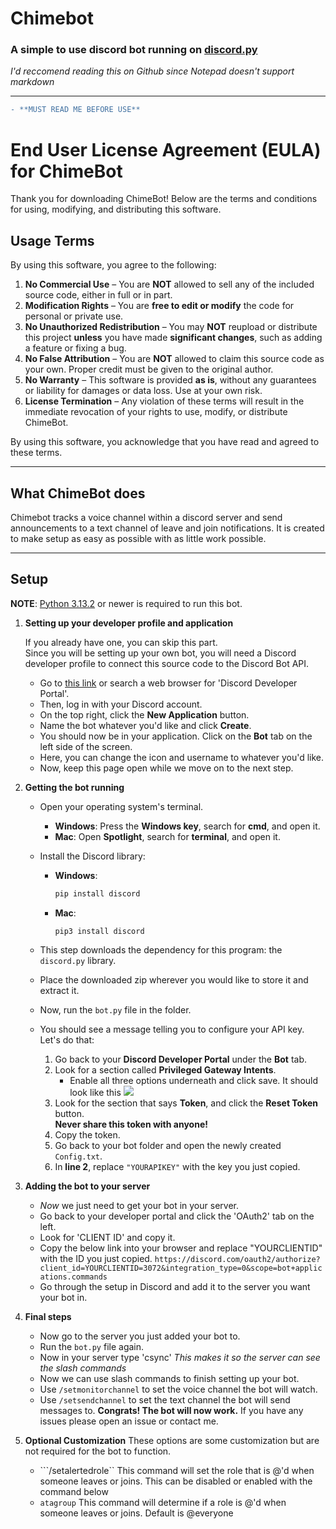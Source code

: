 # Chimebot
### A simple to use discord bot running on [discord.py](https://discordpy.readthedocs.io/en/stable/)
*I'd reccomend reading this on Github since Notepad doesn't support markdown*

---
```diff
- **MUST READ ME BEFORE USE**
```

# End User License Agreement (EULA) for ChimeBot

Thank you for downloading ChimeBot! Below are the terms and conditions for using, modifying, and distributing this software.

## **Usage Terms**  
By using this software, you agree to the following:

1. **No Commercial Use** – You are **NOT** allowed to sell any of the included source code, either in full or in part.  
2. **Modification Rights** – You are **free to edit or modify** the code for personal or private use.  
3. **No Unauthorized Redistribution** – You may **NOT** reupload or distribute this project **unless** you have made **significant changes**, such as adding a feature or fixing a bug.  
4. **No False Attribution** – You are **NOT** allowed to claim this source code as your own. Proper credit must be given to the original author.  
5. **No Warranty** – This software is provided **as is**, without any guarantees or liability for damages or data loss. Use at your own risk.  
6. **License Termination** – Any violation of these terms will result in the immediate revocation of your rights to use, modify, or distribute ChimeBot.  

By using this software, you acknowledge that you have read and agreed to these terms.

---

## What ChimeBot does
Chimebot tracks a voice channel within a discord server and send announcements to a text channel of leave and join notifications. It is created to make setup as easy as possible with as little work possible.

---

## Setup

**NOTE**: [Python 3.13.2](https://www.python.org/downloads/) or newer is required to run this bot.

1. **Setting up your developer profile and application**  
   
   If you already have one, you can skip this part.  
   Since you will be setting up your own bot, you will need a Discord developer profile to connect this source code to the Discord Bot API.  

   - Go to [this link](https://discord.com/login?redirect_to=%2Fdevelopers) or search a web browser for 'Discord Developer Portal'.  
   - Then, log in with your Discord account.  
   - On the top right, click the **New Application** button.  
   - Name the bot whatever you'd like and click **Create**.  
   - You should now be in your application. Click on the **Bot** tab on the left side of the screen.  
   - Here, you can change the icon and username to whatever you'd like.  
   - Now, keep this page open while we move on to the next step.  

2. **Getting the bot running**  

   - Open your operating system's terminal.  
     - **Windows**: Press the **Windows key**, search for **cmd**, and open it.  
     - **Mac**: Open **Spotlight**, search for **terminal**, and open it.  

   - Install the Discord library:  
     - **Windows**:  
       ```bash
       pip install discord
       ```
     - **Mac**:  
       ```bash
       pip3 install discord
       ```
   
   - This step downloads the dependency for this program: the `discord.py` library.  
   - Place the downloaded zip wherever you would like to store it and extract it.  
   - Now, run the `bot.py` file in the folder.  
   - You should see a message telling you to configure your API key. Let's do that:  

     1. Go back to your **Discord Developer Portal** under the **Bot** tab.  
     2. Look for a section called **Privileged Gateway Intents**.  
        - Enable all three options underneath and click save. It should look like this
        ![](https://i.imgur.com/eRVkSiE.png)
     3. Look for the section that says **Token**, and click the **Reset Token** button.  
        **Never share this token with anyone!**  
     4. Copy the token.  
     5. Go back to your bot folder and open the newly created `Config.txt`.  
     6. In **line 2**, replace `"YOURAPIKEY"` with the key you just copied.  

3. **Adding the bot to your server**
    - *Now* we just need to get your bot in your server.
    - Go back to your developer portal and click the 'OAuth2' tab on the left.
    - Look for 'CLIENT ID' and copy it.
    - Copy the below link into your browser and replace "YOURCLIENTID" with the ID you just copied.
    ```https://discord.com/oauth2/authorize?client_id=YOURCLIENTID=3072&integration_type=0&scope=bot+applications.commands```
    - Go through the setup in Discord and add it to the server you want your bot in.

4. **Final steps**
    - Now go to the server you just added your bot to.
    - Run the ```bot.py``` file again.
    - Now in your server type 'csync'
        *This makes it so the server can see the slash commands*
    - Now we can use slash commands to finish setting up your bot.
    - Use ```/setmonitorchannel``` to set the voice channel the bot will watch.
    - Use ```/setsendchannel``` to set the text channel the bot will send messages to.
    **Congrats! The bot will now work.**
    If you have any issues please open an issue or contact me.

5. **Optional Customization**
    These options are some customization but are not required for the bot to function.

    - ```/setalertedrole``
        This command will set the role that is @'d when someone leaves or joins. This can be disabled or enabled with the command below
    - ```atagroup```
        This command will determine if a role is @'d when someone leaves or joins. Default is @everyone